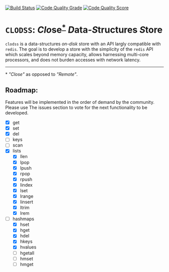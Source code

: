 [![Build Status](https://travis-ci.org/codomatech/clodss.svg?branch=master)](https://travis-ci.org/codomatech/clodss)
[![Code Quality Grade](https://www.code-inspector.com/project/2529/status/svg)](https://www.code-inspector.com/public/project/2529/clodss/dashboard)
[![Code Quality Score](https://www.code-inspector.com/project/2529/score/svg)](https://www.code-inspector.com/public/project/2529/clodss/dashboard)

# `CLODSS`: *Clo*se<sup>[*](#myfootnote1)</sup> *D*ata-*S*tructures *S*tore #

`clodss` is a data-structures *on-disk* store with an API largly compatible with
`redis`. The goal is to develop a store with the simplicity of the `redis` API
which scales beyond memory capacity, allows harnessing multi-core processors, and
does not burden accesses with network latency.

---
<a name="myfootnote1">*</a> *"Close"* as opposed to *"Remote"*.

## Roadmap:

Features will be implemented in the order of demand by the community. Please use
The issues section to vote for the next functionality to be developed.

- [x] get
- [x] set
- [x] del
- [ ] keys
- [ ] scan
- [x] lists
    - [x] llen
    - [x] lpop
    - [x] lpush
    - [x] rpop
    - [x] rpush
    - [x] lindex
    - [x] lset
    - [x] lrange
    - [x] linsert
    - [x] ltrim
    - [x] lrem
- [ ] hashmaps
    - [x] hset
    - [x] hget
    - [x] hdel
    - [x] hkeys
    - [x] hvalues
    - [ ] hgetall
    - [ ] hmset
    - [ ] hmget
